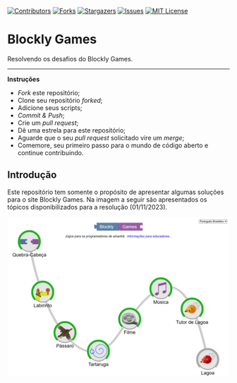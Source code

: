 [![Contributors][contributors-shield]][contributors-url]
[![Forks][forks-shield]][forks-url]
[![Stargazers][stars-shield]][stars-url]
[![Issues][issues-shield]][issues-url]
[![MIT License][license-shield]][license-url]

[contributors-shield]: https://img.shields.io/github/contributors/J-o-n-a-s/Blockly_Games.svg?style=for-the-badge
[contributors-url]: https://github.com/J-o-n-a-s/Blockly_Games/graphs/contributors
[forks-shield]: https://img.shields.io/github/forks/J-o-n-a-s/Blockly_Games.svg?style=for-the-badge
[forks-url]: https://github.com/J-o-n-a-s/Blockly_Games/network/members
[stars-shield]: https://img.shields.io/github/stars/J-o-n-a-s/Blockly_Games.svg?style=for-the-badge
[stars-url]: https://github.com/J-o-n-a-s/Blockly_Games/stargazers
[issues-shield]: https://img.shields.io/github/issues/J-o-n-a-s/Blockly_Games.svg?style=for-the-badge
[issues-url]: https://github.com/J-o-n-a-s/Blockly_Games/issues
[license-shield]: https://img.shields.io/github/license/J-o-n-a-s/Blockly_Games.svg?style=for-the-badge
[license-url]: https://github.com/J-o-n-a-s/Blockly_Games/blob/master/LICENSE

# Blockly Games
Resolvendo os desafios do Blockly Games.

-------------

**Instruções**

 - *Fork* este repositório;
 - Clone seu repositório *forked*;
 - Adicione seus scripts;
 - *Commit & Push*;
 - Crie um *pull request*;
 - Dê uma estrela para este repositório;
 - Aguarde que o seu *pull request* solicitado vire um *merge*;
 - Comemore, seu primeiro passo para o mundo de código aberto e continue contribuindo.

## Introdução

Este repositório tem somente o propósito de apresentar algumas soluções para o site Blockly Games. Na imagem a seguir são apresentados os tópicos disponibilizados para a resolução (01/11/2023).

![Apresentação](img/Inicio.png)
